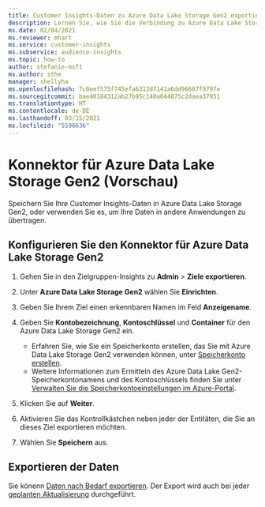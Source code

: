```yaml
---
title: Customer Insights-Daten zu Azure Data Lake Storage Gen2 exportieren
description: Lernen Sie, wie Sie die Verbindung zu Azure Data Lake Storage Gen2 konfigurieren.
ms.date: 02/04/2021
ms.reviewer: mhart
ms.service: customer-insights
ms.subservice: audience-insights
ms.topic: how-to
author: stefanie-msft
ms.author: sthe
manager: shellyha
ms.openlocfilehash: 7c0eef575f745efa6312d7141a6dd96607f9797e
ms.sourcegitcommit: bae40184312ab27b95c140a044875c2daea37951
ms.translationtype: HT
ms.contentlocale: de-DE
ms.lasthandoff: 03/15/2021
ms.locfileid: "5596636"
---
```

# <a name="connector-for-azure-data-lake-storage-gen2-preview"></a>Konnektor für Azure Data Lake Storage Gen2 (Vorschau)

Speichern Sie Ihre Customer Insights-Daten in Azure Data Lake Storage Gen2, oder verwenden Sie es, um Ihre Daten in andere Anwendungen zu übertragen.

## <a name="configure-the-connector-for-azure-data-lake-storage-gen2"></a>Konfigurieren Sie den Konnektor für Azure Data Lake Storage Gen2

1. Gehen Sie in den Zielgruppen-Insights zu **Admin** > **Ziele exportieren**.

1. Unter **Azure Data Lake Storage Gen2** wählen Sie **Einrichten**.

1. Geben Sie Ihrem Ziel einen erkennbaren Namen im Feld **Anzeigename**.

1. Geben Sie **Kontobezeichnung**, **Kontoschlüssel** und **Container** für den Azure Data Lake Storage Gen2 ein.
    - Erfahren Sie, wie Sie ein Speicherkonto erstellen, das Sie mit Azure Data Lake Storage Gen2 verwenden können, unter [Speicherkonto erstellen](/azure/storage/blobs/create-data-lake-storage-account). 
    - Weitere Informationen zum Ermitteln des Azure Data Lake Gen2-Speicherkontonamens und des Kontoschlüssels finden Sie unter [Verwalten Sie die Speicherkontoeinstellungen im Azure-Portal](/azure/storage/common/storage-account-manage).

1. Klicken Sie auf **Weiter**.

1. Aktivieren Sie das Kontrollkästchen neben jeder der Entitäten, die Sie an dieses Ziel exportieren möchten.

1. Wählen Sie **Speichern** aus.

## <a name="export-the-data"></a>Exportieren der Daten

Sie könenn [Daten nach Bedarf exportieren](export-destinations.md#export-data-on-demand). Der Export wird auch bei jeder [geplanten Aktualisierung](system.md#schedule-tab) durchgeführt.